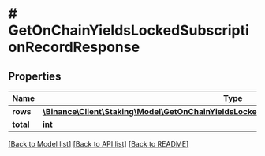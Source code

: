 # # GetOnChainYieldsLockedSubscriptionRecordResponse

## Properties

Name | Type | Description | Notes
------------ | ------------- | ------------- | -------------
**rows** | [**\Binance\Client\Staking\Model\GetOnChainYieldsLockedSubscriptionRecordResponseRowsInner[]**](GetOnChainYieldsLockedSubscriptionRecordResponseRowsInner.md) |  | [optional]
**total** | **int** |  | [optional]

[[Back to Model list]](../../README.md#models) [[Back to API list]](../../README.md#endpoints) [[Back to README]](../../README.md)
